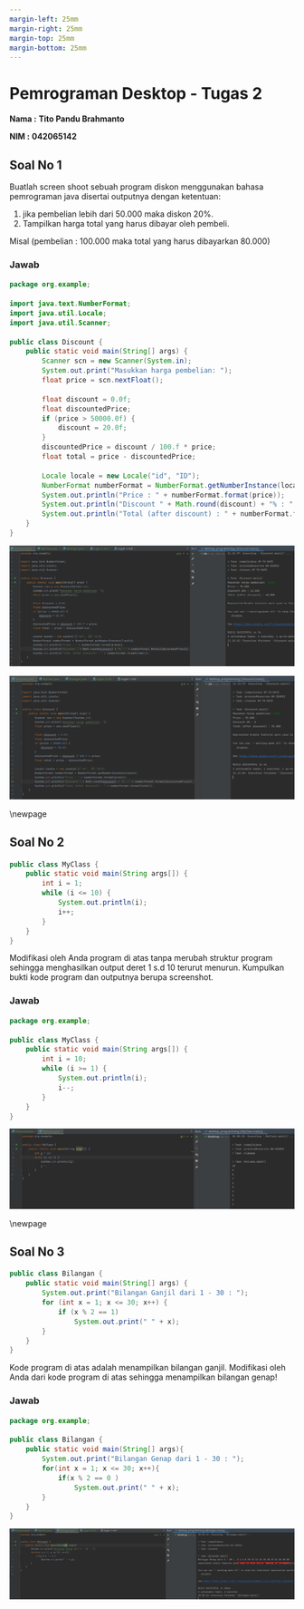 ```yaml
---
margin-left: 25mm
margin-right: 25mm
margin-top: 25mm
margin-bottom: 25mm
---
```


Pemrograman Desktop - Tugas 2
=======================

**Nama :** **Tito Pandu Brahmanto**

**NIM :** **042065142**

## Soal No 1

Buatlah screen shoot sebuah program diskon menggunakan bahasa pemrograman java disertai outputnya dengan ketentuan:

1. jika pembelian lebih dari 50.000 maka diskon 20%.
2. Tampilkan harga total yang harus dibayar oleh pembeli.

Misal (pembelian : 100.000 maka total yang harus dibayarkan 80.000)

### Jawab 

```java
package org.example;

import java.text.NumberFormat;
import java.util.Locale;
import java.util.Scanner;

public class Discount {
    public static void main(String[] args) {
        Scanner scn = new Scanner(System.in);
        System.out.print("Masukkan harga pembelian: ");
        float price = scn.nextFloat();

        float discount = 0.0f;
        float discountedPrice;
        if (price > 50000.0f) {
            discount = 20.0f;
        }
        discountedPrice = discount / 100.f * price;
        float total = price - discountedPrice;

        Locale locale = new Locale("id", "ID");
        NumberFormat numberFormat = NumberFormat.getNumberInstance(locale);
        System.out.println("Price : " + numberFormat.format(price));
        System.out.println("Discount " + Math.round(discount) + "% : " + numberFormat.format(discountedPrice));
        System.out.println("Total (after discount) : " + numberFormat.format(total));
    }
}
```

![discount screenshot 1](discount_screenshot_1.png "Discount Screenshot 1")

![discount screenshot 2](discount_screenshot_2.png "Discount Screenshot 2")

\newpage

## Soal No 2

```java
public class MyClass {
    public static void main(String args[]) {
        int i = 1;
        while (i <= 10) {
            System.out.println(i);
            i++;
        }
    }
}
```

Modifikasi oleh Anda program di atas tanpa merubah struktur program sehingga menghasilkan output deret 1 s.d 10 terurut 
menurun. Kumpulkan bukti kode program dan outputnya berupa screenshot.

### Jawab

```java
package org.example;

public class MyClass {
    public static void main(String args[]) {
        int i = 10;
        while (i >= 1) {
            System.out.println(i);
            i--;
        }
    }
}
```

![myclass screenshot](myclass_screenshot.png "MyClass Screenshot")

\newpage

## Soal No 3

```java
public class Bilangan {
    public static void main(String[] args) {
        System.out.print("Bilangan Ganjil dari 1 - 30 : ");
        for (int x = 1; x <= 30; x++) {
            if (x % 2 == 1)
                System.out.print(" " + x);
        }
    }
}
```

Kode program di atas adalah menampilkan bilangan ganjil. Modifikasi oleh Anda dari kode
program di atas sehingga menampilkan bilangan genap!

### Jawab

```java
package org.example;

public class Bilangan {
    public static void main(String[] args){
        System.out.print("Bilangan Genap dari 1 - 30 : ");
        for(int x = 1; x <= 30; x++){
            if(x % 2 == 0 )
                System.out.print(" " + x);
        }
    }
}
```

![bilangan screenshot](bilangan_screenshot.png "Bilangan Screenshot")
